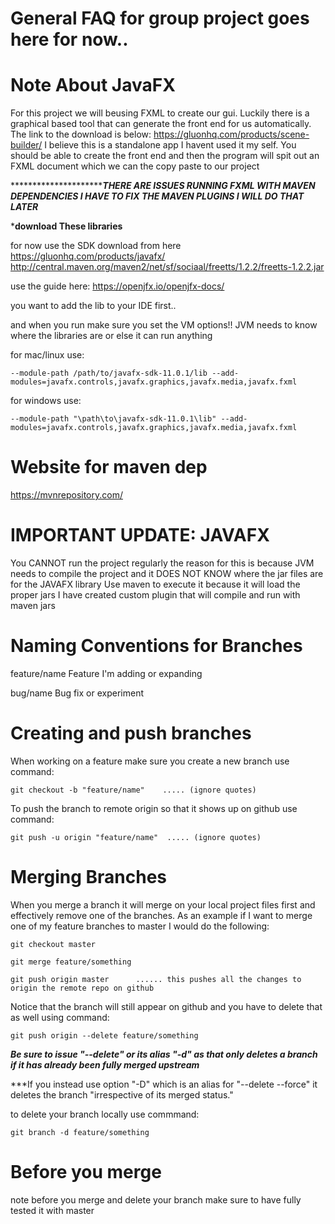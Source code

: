 # General FAQ for group project goes here for now..

# Note About JavaFX

For this project we will beusing FXML to create our gui. Luckily there is a graphical based tool that can generate the front end for us
automatically. The link to the download is below:
https://gluonhq.com/products/scene-builder/
I believe this is a standalone app I havent used it my self.
You should be able to create the front end and then the program will spit out an FXML document which we can the copy paste to our project

************************THERE ARE ISSUES RUNNING FXML WITH MAVEN DEPENDENCIES I HAVE TO FIX THE MAVEN PLUGINS I WILL DO THAT LATER***

***download These libraries**

for now use the SDK download from here https://gluonhq.com/products/javafx/
http://central.maven.org/maven2/net/sf/sociaal/freetts/1.2.2/freetts-1.2.2.jar



use the guide here: https://openjfx.io/openjfx-docs/

you want to add the lib to your IDE first..


and when you run make sure you set the VM options!! JVM needs to know where the libraries are or else it can run anything

for mac/linux use:

``--module-path /path/to/javafx-sdk-11.0.1/lib --add-modules=javafx.controls,javafx.graphics,javafx.media,javafx.fxml``

for windows use:

``--module-path "\path\to\javafx-sdk-11.0.1\lib" --add-modules=javafx.controls,javafx.graphics,javafx.media,javafx.fxml``

# Website for maven dep

https://mvnrepository.com/

# IMPORTANT UPDATE: JAVAFX

You CANNOT run the project regularly the reason for this is because JVM needs to compile the project and it DOES NOT KNOW where the jar files are for the JAVAFX library
Use maven to execute it because it will load the proper jars
I have created custom plugin that will compile and run with maven jars

# Naming Conventions for Branches
feature/name      Feature I'm adding or expanding

bug/name          Bug fix or experiment


# Creating and push branches

When working on a feature make sure you create a new branch use command:

``git checkout -b "feature/name"    ..... (ignore quotes)``

To push the branch to remote origin so that it shows up on github use command:

``git push -u origin "feature/name"  ..... (ignore quotes)``

# Merging Branches
When you merge a branch it will merge on your local project files first and effectively remove one of the branches.
As an example if I want to merge one of my feature branches to master I would do the following:

``git checkout master``

``git merge feature/something``    

``git push origin master      ...... this pushes all the changes to origin the remote repo on github``


Notice that the branch will still appear on github and you have to delete that as well using command:

``git push origin --delete feature/something``

***Be sure to issue "--delete" or its alias "-d" as that only deletes a branch if it has already been fully merged upstream***

***If you instead use option "-D" which is an alias for "--delete --force" it deletes the branch "irrespective of its merged status." 

to delete your branch locally use commmand:

``git branch -d feature/something``


# Before you merge
note before you merge and delete your branch make sure to have fully tested it with master

